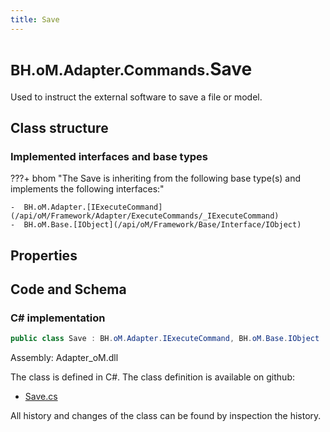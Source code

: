 ```yaml
---
title: Save
---
```


# <small>BH.oM.Adapter.Commands.</small>**Save**

Used to instruct the external software to save a file or model.

## Class structure

### Implemented interfaces and base types

???+ bhom "The Save is inheriting from the following base type(s) and implements the following interfaces:"

    -  BH.oM.Adapter.[IExecuteCommand](/api/oM/Framework/Adapter/ExecuteCommands/_IExecuteCommand)
    -  BH.oM.Base.[IObject](/api/oM/Framework/Base/Interface/IObject)


## Properties

## Code and Schema

### C# implementation

``` C# title="C#"
public class Save : BH.oM.Adapter.IExecuteCommand, BH.oM.Base.IObject
```

Assembly: Adapter_oM.dll

The class is defined in C#. The class definition is available on github:

- [Save.cs](https://github.com/BHoM/BHoM_Adapter/blob/develop/Adapter_oM/ExecuteCommands\Save.cs)

All history and changes of the class can be found by inspection the history.
